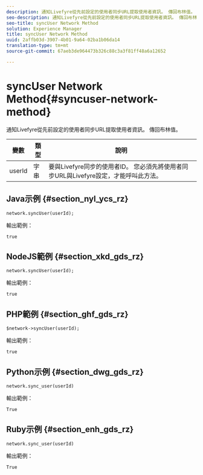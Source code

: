 ```yaml
---
description: 通知Livefyre從先前設定的使用者同步URL提取使用者資訊。 傳回布林值。
seo-description: 通知Livefyre從先前設定的使用者同步URL提取使用者資訊。 傳回布林值。
seo-title: syncUser Network Method
solution: Experience Manager
title: syncUser Network Method
uuid: 2affb03d-3907-4b01-9a64-02ba1b06da14
translation-type: tm+mt
source-git-commit: 67aeb3de964473b326c88c3a3f81ff48a6a12652

---
```



# syncUser Network Method{#syncuser-network-method}

通知Livefyre從先前設定的使用者同步URL提取使用者資訊。 傳回布林值。

| 變數 | 類型 | 說明 |
|--- |--- |--- |
| userId | 字串 | 要與Livefyre同步的使用者ID。 您必須先將使用者同步URL與Livefyre設定，才能呼叫此方法。 |

## Java示例 {#section_nyl_ycs_rz}

```
network.syncUser(userId); 
```

輸出範例：

```
true
```

## NodeJS範例 {#section_xkd_gds_rz}

```
network.syncUser(userId); 
```

輸出範例：

```
true
```

## PHP範例 {#section_ghf_gds_rz}

```
$network->syncUser(userId); 
```

輸出範例：

```
true
```

## Python示例 {#section_dwg_gds_rz}

```
network.sync_user(userId) 
```

輸出範例：

```
True
```

## Ruby示例 {#section_enh_gds_rz}

```
network.sync_user(userId) 
```

輸出範例：

```
True
```
